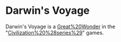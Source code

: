 # Darwin's Voyage

Darwin's Voyage is a [Great%20Wonder](wonder) in the "[Civilization%20%28series%29](Civilization)" games.